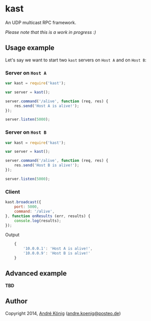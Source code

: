 # kast

An UDP multicast RPC framework.

_Please note that this is a work in progress :)_

## Usage example

Let's say we want to start two `kast` servers on `Host A` and on `Host B`:

### Server on `Host A`

```javascript
var kast = require('kast');

var server = kast();

server.command('/alive', function (req, res) {
    res.send('Host A is alive!');
});

server.listen(5000);
```

### Server on `Host B`

```javascript
var kast = require('kast');

var server = kast();

server.command('/alive', function (req, res) {
    res.send('Host B is alive!');
});

server.listen(5000);
```

### Client

```javascript
kast.broadcast({
    port: 5000,
    command: '/alive',
}, function onResults (err, results) {
    console.log(results);
});
```

Output

```javascript
    {
        '10.0.0.1': 'Host A is alive!',
        '10.0.0.9': 'Host B is alive!'
    }
```

## Advanced example

**TBD**

## Author

Copyright 2014, [André König](http://andrekoenig.info) (andre.koenig@posteo.de)